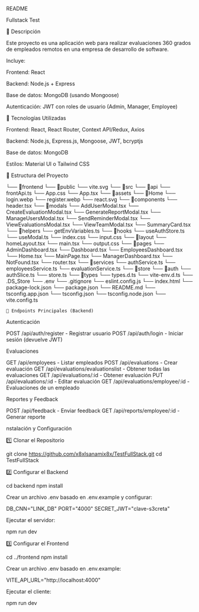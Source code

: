 README

Fullstack Test

📌 Descripción

Este proyecto es una aplicación web para realizar evaluaciones 360 grados de empleados remotos en una empresa de desarrollo de software.

Incluye:

Frontend: React

Backend: Node.js + Express

Base de datos: MongoDB (usando Mongoose)

Autenticación: JWT con roles de usuario (Admin, Manager, Employee)

🚀 Tecnologías Utilizadas

Frontend: React, React Router, Context API/Redux, Axios

Backend: Node.js, Express.js, Mongoose, JWT, bcryptjs

Base de datos: MongoDB

Estilos: Material UI o Tailwind CSS

📂 Estructura del Proyecto

└── 📁frontend
    └── 📁public
        └── vite.svg
    └── 📁src
        └── 📁api
            └── frontApi.ts
        └── App.css
        └── App.tsx
        └── 📁assets
            └── 📁Home
                └── login.webp
                └── register.webp
            └── react.svg
        └── 📁components
            └── header.tsx
            └── 📁modals
                └── AddUserModal.tsx
                └── CreateEvaluationModal.tsx
                └── GenerateReportModal.tsx
                └── ManageUsersModal.tsx
                └── SendReminderModal.tsx
                └── ViewEvaluationsModal.tsx
                └── ViewTeamModal.tsx
            └── SummaryCard.tsx
        └── 📁helpers
            └── getEnvVariables.ts
        └── 📁hooks
            └── useAuthStore.ts
            └── useModal.ts
        └── index.css
        └── input.css
        └── 📁layout
            └── homeLayout.tsx
        └── main.tsx
        └── output.css
        └── 📁pages
            └── AdminDashboard.tsx
            └── Dashboard.tsx
            └── EmployeesDashboard.tsx
            └── Home.tsx
            └── MainPage.tsx
            └── ManagerDashboard.tsx
            └── NotFound.tsx
        └── router.tsx
        └── 📁services
            └── authService.ts
            └── employeesService.ts
            └── evaluationService.ts
        └── 📁store
            └── 📁auth
                └── authSlice.ts
            └── store.ts
        └── 📁types
            └── types.d.ts
        └── vite-env.d.ts
    └── .DS_Store
    └── .env
    └── .gitignore
    └── eslint.config.js
    └── index.html
    └── package-lock.json
    └── package.json
    └── README.md
    └── tsconfig.app.json
    └── tsconfig.json
    └── tsconfig.node.json
    └── vite.config.ts

    📌 Endpoints Principales (Backend)

Autenticación

POST /api/auth/register - Registrar usuario
POST /api/auth/login - Iniciar sesión (devuelve JWT)

Evaluaciones

GET /api/employees - Listar empleados
POST /api/evaluations - Crear evaluación
GET /api/evaluations/evaluationslist - Obtener todas las evaluaciones
GET /api/evaluations/:id - Obtener evaluación
PUT /api/evaluations/:id - Editar evaluación
GET /api/evaluations/employee/:id - Evaluaciones de un empleado

Reportes y Feedback

POST /api/feedback - Enviar feedback
GET /api/reports/employee/:id - Generar reporte

nstalación y Configuración

1️⃣ Clonar el Repositorio

git clone https://github.com/x8xIsanamix8x/TestFullStack.git
cd TestFullStack

2️⃣ Configurar el Backend

cd backend
npm install

Crear un archivo .env basado en .env.example y configurar:

DB_CNN="LINK_DB"
PORT="4000"
SECRET_JWT="clave-s3creta"

Ejecutar el servidor:

npm run dev

3️⃣ Configurar el Frontend

cd ../frontend
npm install

Crear un archivo .env basado en .env.example:

VITE_API_URL="http://localhost:4000"

Ejecutar el cliente:

npm run dev
